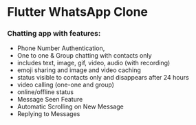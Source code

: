 
# Flutter WhatsApp Clone 

### Chatting app with features:
- Phone Number Authentication, 
- One to one & Group chatting with contacts only
- includes text, image, gif, video, audio (with recording)
- emoji sharing and image and video caching
- status visible to contacts only and disappears after 24 hours
- video calling (one-one and group)
- online/offline status 
- Message Seen Feature
- Automatic Scrolling on New Message
- Replying to Messages


